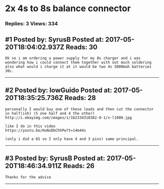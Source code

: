 # 2x 4s to 8s balance connector

### Replies: 3 Views: 334

## \#1 Posted by: SyrusB Posted at: 2017-05-20T18:04:02.937Z Reads: 30

```
Ok so i am ordering a power supply for my 8s charger and i was wondering how i could connect them together with out much soldering also what would i charge it at it would be two 4s 5000mah batteries 30c.
```

---
## \#2 Posted by: lowGuido Posted at: 2017-05-20T18:35:25.736Z Reads: 28

```
personally I would buy one of these leads and then cut the connector in half(ish) (5 one half and 4 the other)
http://i.ebayimg.com/images/i/162334310382-0-1/s-l1000.jpg

like I do in this video
https://youtu.be/HuNxDbChhPw?t=14m44s

(only i did a 6S so I only have 4 and 3 pins) same principal.
```

---
## \#3 Posted by: SyrusB Posted at: 2017-05-20T18:46:34.911Z Reads: 26

```
Thanks for the advice
```

---
